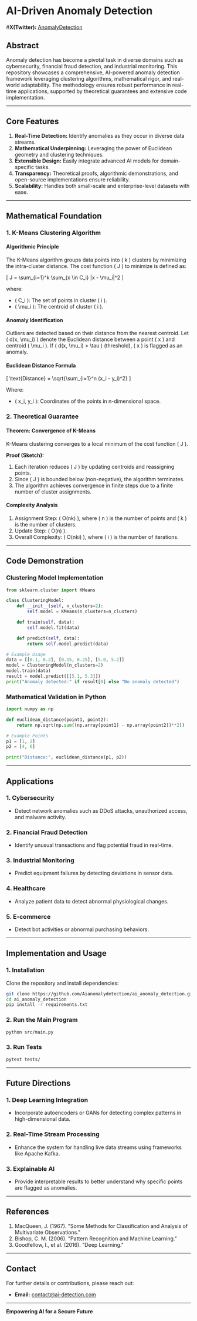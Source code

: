 # AI-Driven Anomaly Detection
#**X(Twitter):** [AnomalyDetection](https://x.com/anomalydet)
## **Abstract**
Anomaly detection has become a pivotal task in diverse domains such as cybersecurity, financial fraud detection, and industrial monitoring. This repository showcases a comprehensive, AI-powered anomaly detection framework leveraging clustering algorithms, mathematical rigor, and real-world adaptability. The methodology ensures robust performance in real-time applications, supported by theoretical guarantees and extensive code implementation.

---

## **Core Features**

1. **Real-Time Detection:** Identify anomalies as they occur in diverse data streams.
2. **Mathematical Underpinning:** Leveraging the power of Euclidean geometry and clustering techniques.
3. **Extensible Design:** Easily integrate advanced AI models for domain-specific tasks.
4. **Transparency:** Theoretical proofs, algorithmic demonstrations, and open-source implementations ensure reliability.
5. **Scalability:** Handles both small-scale and enterprise-level datasets with ease.

---

## **Mathematical Foundation**

### **1. K-Means Clustering Algorithm**

#### **Algorithmic Principle**
The K-Means algorithm groups data points into \( k \) clusters by minimizing the intra-cluster distance. The cost function \( J \) to minimize is defined as:

\[
J = \sum_{i=1}^k \sum_{x \in C_i} \|x - \mu_i\|^2
\]

where:
- \( C_i \): The set of points in cluster \( i \).
- \( \mu_i \): The centroid of cluster \( i \).

#### **Anomaly Identification**
Outliers are detected based on their distance from the nearest centroid. Let \( d(x, \mu_i) \) denote the Euclidean distance between a point \( x \) and centroid \( \mu_i \). If \( d(x, \mu_i) > \tau \) (threshold), \( x \) is flagged as an anomaly.

#### **Euclidean Distance Formula**
\[
\text{Distance} = \sqrt{\sum_{i=1}^n (x_i - y_i)^2}
\]

Where:
- \( x_i, y_i \): Coordinates of the points in n-dimensional space.

### **2. Theoretical Guarantee**

#### **Theorem: Convergence of K-Means**
K-Means clustering converges to a local minimum of the cost function \( J \).

**Proof (Sketch):**
1. Each iteration reduces \( J \) by updating centroids and reassigning points.
2. Since \( J \) is bounded below (non-negative), the algorithm terminates.
3. The algorithm achieves convergence in finite steps due to a finite number of cluster assignments.

#### **Complexity Analysis**
1. Assignment Step: \( O(nk) \), where \( n \) is the number of points and \( k \) is the number of clusters.
2. Update Step: \( O(n) \).
3. Overall Complexity: \( O(nki) \), where \( i \) is the number of iterations.

---

## **Code Demonstration**

### **Clustering Model Implementation**
```python
from sklearn.cluster import KMeans

class ClusteringModel:
    def __init__(self, n_clusters=2):
        self.model = KMeans(n_clusters=n_clusters)

    def train(self, data):
        self.model.fit(data)

    def predict(self, data):
        return self.model.predict(data)

# Example Usage
data = [[0.1, 0.2], [0.15, 0.25], [5.0, 5.2]]
model = ClusteringModel(n_clusters=2)
model.train(data)
result = model.predict([[5.1, 5.3]])
print("Anomaly detected:" if result[0] else "No anomaly detected")
```

### **Mathematical Validation in Python**
```python
import numpy as np

def euclidean_distance(point1, point2):
    return np.sqrt(np.sum((np.array(point1) - np.array(point2))**2))

# Example Points
p1 = [1, 2]
p2 = [4, 6]

print("Distance:", euclidean_distance(p1, p2))
```

---

## **Applications**

### **1. Cybersecurity**
- Detect network anomalies such as DDoS attacks, unauthorized access, and malware activity.

### **2. Financial Fraud Detection**
- Identify unusual transactions and flag potential fraud in real-time.

### **3. Industrial Monitoring**
- Predict equipment failures by detecting deviations in sensor data.

### **4. Healthcare**
- Analyze patient data to detect abnormal physiological changes.

### **5. E-commerce**
- Detect bot activities or abnormal purchasing behaviors.

---

## **Implementation and Usage**

### **1. Installation**
Clone the repository and install dependencies:
```bash
git clone https://github.com/Aianomalydetection/ai_anomaly_detection.git
cd ai_anomaly_detection
pip install -r requirements.txt
```

### **2. Run the Main Program**
```bash
python src/main.py
```

### **3. Run Tests**
```bash
pytest tests/
```

---

## **Future Directions**

### **1. Deep Learning Integration**
- Incorporate autoencoders or GANs for detecting complex patterns in high-dimensional data.

### **2. Real-Time Stream Processing**
- Enhance the system for handling live data streams using frameworks like Apache Kafka.

### **3. Explainable AI**
- Provide interpretable results to better understand why specific points are flagged as anomalies.

---

## **References**
1. MacQueen, J. (1967). "Some Methods for Classification and Analysis of Multivariate Observations."
2. Bishop, C. M. (2006). "Pattern Recognition and Machine Learning."
3. Goodfellow, I., et al. (2016). "Deep Learning."

---

## **Contact**
For further details or contributions, please reach out:
- **Email:** contact@ai-detection.com
---

**Empowering AI for a Secure Future**
